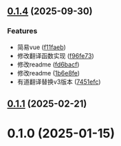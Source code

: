 

## [0.1.4](https://github.com/sdmu-gaoqi/wa-window/compare/0.1.1...0.1.4) (2025-09-30)


### Features

* 简易vue ([f11faeb](https://github.com/sdmu-gaoqi/wa-window/commit/f11faeb861ea5f404e06b5cf4e768e5469207f19))
* 修改翻译函数实现 ([f96fe73](https://github.com/sdmu-gaoqi/wa-window/commit/f96fe73e7b896b50b123424a122596716c949f8b))
* 修改readme ([fd6bacf](https://github.com/sdmu-gaoqi/wa-window/commit/fd6bacfe7b2e10208d6fdbb3b5365488f117462e))
* 修改readme ([1b6e8fe](https://github.com/sdmu-gaoqi/wa-window/commit/1b6e8fe0c060f2295dd7747fbae4e27a337c6237))
* 有道翻译替换v3版本 ([7451efc](https://github.com/sdmu-gaoqi/wa-window/commit/7451efc285658c3a7e27500cd8395ab5e18bc613))

## [0.1.1](https://github.com/sdmu-gaoqi/wa-window/compare/0.1.0...0.1.1) (2025-02-21)

# 0.1.0 (2025-01-15)
